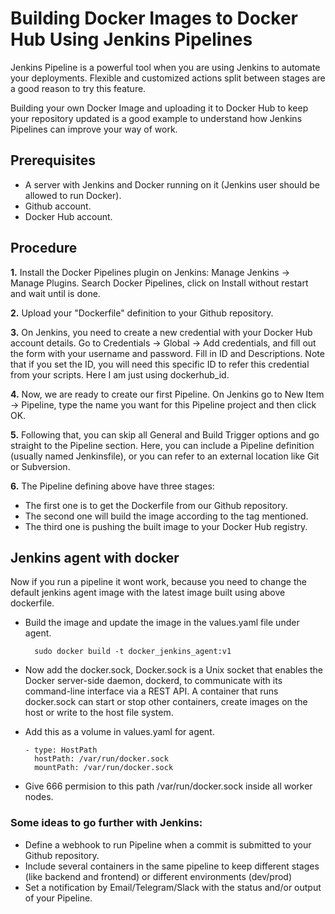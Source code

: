 # Building Docker Images to Docker Hub Using Jenkins Pipelines
  Jenkins Pipeline is a powerful tool when you are using Jenkins to automate your deployments. Flexible and customized actions split between stages are a good reason to try this feature.

Building your own Docker Image and uploading it to Docker Hub to keep your repository updated is a good example to understand how Jenkins Pipelines can improve your way of work.

## Prerequisites

   * A server with Jenkins and Docker running on it (Jenkins user should be allowed to run Docker).
   * Github account.
   * Docker Hub account.
   
## Procedure
**1.**  Install the Docker Pipelines plugin on Jenkins: Manage Jenkins → Manage Plugins. Search Docker Pipelines, click on Install without restart and wait until is done.

**2.**  Upload your "Dockerfile" definition to your Github repository. 

**3.**  On Jenkins, you need to create a new credential with your Docker Hub account details. Go to Credentials → Global → Add credentials, and fill out the form with your username and password. Fill in ID and Descriptions. Note that if you set the ID, you will need this specific ID to refer this credential from your scripts. Here I am just using dockerhub_id.

**4.**  Now, we are ready to create our first Pipeline. On Jenkins go to  New Item → Pipeline, type the name you want for this Pipeline project and then click OK.

**5.**  Following that, you can skip all General and Build Trigger options and go straight to the Pipeline section. Here, you can include a Pipeline definition (usually named Jenkinsfile), or you can refer to an external location like Git or Subversion.

**6.**  The Pipeline defining above have three stages:
  
   * The first one is to get the Dockerfile from our Github repository.
   * The second one will build the image according to the tag mentioned.
   * The third one is pushing the built image to your Docker Hub registry.
   
##  Jenkins agent with docker
   Now if you run a pipeline it wont work, because you need to change the default jenkins agent image with the latest image built using above dockerfile.
   * Build the image and update the image in the values.yaml file under agent.
   
      ```   sudo docker build -t docker_jenkins_agent:v1   ```
   * Now add the docker.sock, Docker.sock is a Unix socket that enables the Docker server-side daemon, dockerd, to communicate with its command-line interface via a REST API. A container that runs docker.sock can start or stop other containers, create images on the host or write to the host file system.
   * Add this as a volume in values.yaml for agent.
      ```  
      - type: HostPath
        hostPath: /var/run/docker.sock
        mountPath: /var/run/docker.sock   
        ```
   * Give 666 permision to this path /var/run/docker.sock inside all worker nodes.     
     

 ### Some ideas to go further with Jenkins:

   * Define a webhook to run Pipeline when a commit is submitted to your Github repository.
   * Include several containers in the same pipeline to keep different stages (like backend and frontend) or different environments (dev/prod)
   * Set a notification by Email/Telegram/Slack with the status and/or output of your Pipeline.

